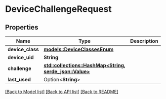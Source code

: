 # DeviceChallengeRequest

## Properties

Name | Type | Description | Notes
------------ | ------------- | ------------- | -------------
**device_class** | [**models::DeviceClassesEnum**](DeviceClassesEnum.md) |  | 
**device_uid** | **String** |  | 
**challenge** | [**std::collections::HashMap<String, serde_json::Value>**](serde_json::Value.md) |  | 
**last_used** | Option<**String**> |  | 

[[Back to Model list]](../README.md#documentation-for-models) [[Back to API list]](../README.md#documentation-for-api-endpoints) [[Back to README]](../README.md)


